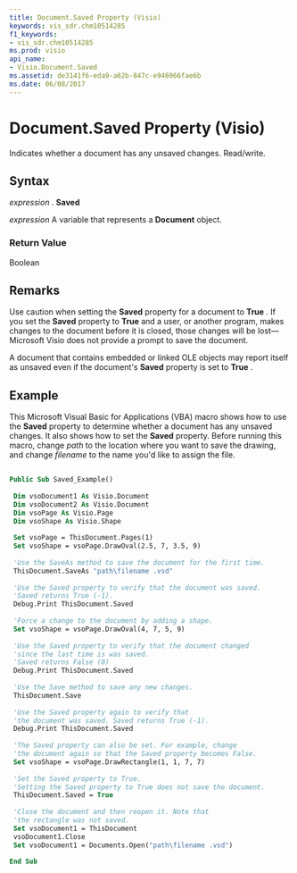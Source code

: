 ```yaml
---
title: Document.Saved Property (Visio)
keywords: vis_sdr.chm10514285
f1_keywords:
- vis_sdr.chm10514285
ms.prod: visio
api_name:
- Visio.Document.Saved
ms.assetid: de3141f6-eda9-a62b-847c-e946966fae6b
ms.date: 06/08/2017
---
```



# Document.Saved Property (Visio)

Indicates whether a document has any unsaved changes. Read/write.


## Syntax

 _expression_ . **Saved**

 _expression_ A variable that represents a **Document** object.


### Return Value

Boolean


## Remarks

Use caution when setting the  **Saved** property for a document to **True** . If you set the **Saved** property to **True** and a user, or another program, makes changes to the document before it is closed, those changes will be lost—Microsoft Visio does not provide a prompt to save the document.

A document that contains embedded or linked OLE objects may report itself as unsaved even if the document's  **Saved** property is set to **True** .


## Example

This Microsoft Visual Basic for Applications (VBA) macro shows how to use the  **Saved** property to determine whether a document has any unsaved changes. It also shows how to set the **Saved** property. Before running this macro, change _path_ to the location where you want to save the drawing, and change _filename_ to the name you'd like to assign the file.


```vb
 
Public Sub Saved_Example() 
 
 Dim vsoDocument1 As Visio.Document 
 Dim vsoDocument2 As Visio.Document 
 Dim vsoPage As Visio.Page 
 Dim vsoShape As Visio.Shape 
 
 Set vsoPage = ThisDocument.Pages(1) 
 Set vsoShape = vsoPage.DrawOval(2.5, 7, 3.5, 9) 
 
 'Use the SaveAs method to save the document for the first time. 
 ThisDocument.SaveAs "path\filename .vsd" 
 
 'Use the Saved property to verify that the document was saved. 
 'Saved returns True (-1). 
 Debug.Print ThisDocument.Saved 
 
 'Force a change to the document by adding a shape. 
 Set vsoShape = vsoPage.DrawOval(4, 7, 5, 9) 
 
 'Use the Saved property to verify that the document changed 
 'since the last time is was saved. 
 'Saved returns False (0) 
 Debug.Print ThisDocument.Saved 
 
 'Use the Save method to save any new changes. 
 ThisDocument.Save 
 
 'Use the Saved property again to verify that 
 'the document was saved. Saved returns True (-1). 
 Debug.Print ThisDocument.Saved 
 
 'The Saved property can also be set. For example, change 
 'the document again so that the Saved property becomes False. 
 Set vsoShape = vsoPage.DrawRectangle(1, 1, 7, 7) 
 
 'Set the Saved property to True. 
 'Setting the Saved property to True does not save the document. 
 ThisDocument.Saved = True 
 
 'Close the document and then reopen it. Note that 
 'the rectangle was not saved. 
 Set vsoDocument1 = ThisDocument 
 vsoDocument1.Close 
 Set vsoDocument1 = Documents.Open("path\filename .vsd") 
 
End Sub
```



